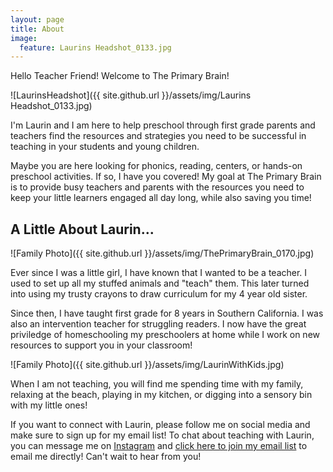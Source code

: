 ```yaml
---
layout: page
title: About
image:
  feature: Laurins Headshot_0133.jpg
---
```

Hello Teacher Friend! Welcome to The Primary Brain! 

![LaurinsHeadshot]({{ site.github.url }}/assets/img/Laurins Headshot_0133.jpg)

I'm Laurin and I am here to help preschool through first grade parents and teachers find the resources and strategies you need to be successful in teaching in your students and young children. 

Maybe you are here looking for phonics, reading, centers, or hands-on preschool activities. If so, I have you covered! My goal at The Primary Brain is to provide busy teachers and parents with the resources you need to keep your little learners engaged all day long, while also saving you time!

## A Little About Laurin...

![Family Photo]({{ site.github.url }}/assets/img/ThePrimaryBrain_0170.jpg)

Ever since I was a little girl, I have known that I wanted to be a teacher. I used to set up all my stuffed animals and "teach" them. This later turned into using my trusty crayons to draw curriculum for my 4 year old sister.

Since then, I have taught first grade for 8 years in Southern California. I was also an intervention teacher for struggling readers. I now have the great priviledge of homeschooling my preschoolers at home while I work on new resources to support you in your classroom!

![Family Photo]({{ site.github.url }}/assets/img/LaurinWithKids.jpg)

When I am not teaching, you will find me spending time with my family, relaxing at the beach, playing in my kitchen, or digging into a sensory bin with my little ones!

If you want to connect with Laurin, please follow me on social media and make sure to sign up for my email list!
To chat about teaching with Laurin, you can message me on [Instagram](https://www.instagram.com/theprimarybrain/) and [click here to join my email list](https://theprimarybrain.com/menu/email-list/) to email me directly! Can't wait to hear from you!